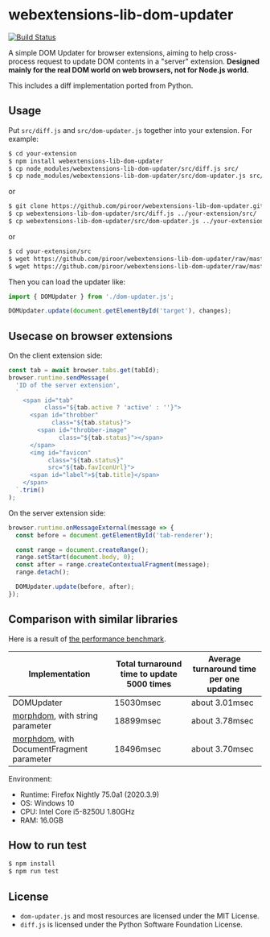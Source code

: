 # webextensions-lib-dom-updater

[![Build Status](https://travis-ci.org/piroor/webextensions-lib-dom-updater.svg?branch=master)](https://travis-ci.org/piroor/webextensions-lib-dom-updater)

A simple DOM Updater for browser extensions, aiming to help cross-process request to update DOM contents in a "server" extension. **Designed mainly for the real DOM world on web browsers, not for Node.js world.**

This includes a diff implementation ported from Python.

## Usage

Put `src/diff.js` and `src/dom-updater.js` together into your extension. For example:

```sh
$ cd your-extension
$ npm install webextensions-lib-dom-updater
$ cp node_modules/webextensions-lib-dom-updater/src/diff.js src/
$ cp node_modules/webextensions-lib-dom-updater/src/dom-updater.js src/
```

or

```sh
$ git clone https://github.com/piroor/webextensions-lib-dom-updater.git
$ cp webextensions-lib-dom-updater/src/diff.js ../your-extension/src/
$ cp webextensions-lib-dom-updater/src/dom-updater.js ../your-extension/src/
```

or

```sh
$ cd your-extension/src
$ wget https://github.com/piroor/webextensions-lib-dom-updater/raw/master/src/diff.js
$ wget https://github.com/piroor/webextensions-lib-dom-updater/raw/master/src/dom-updater.js
```

Then you can load the updater like:

```javascript
import { DOMUpdater } from './dom-updater.js';

DOMUpdater.update(document.getElementById('target'), changes);
```

## Usecase on browser extensions

On the client extension side:

```javascript
const tab = await browser.tabs.get(tabId);
browser.runtime.sendMessage(
  'ID of the server extension',
  `
    <span id="tab"
          class="${tab.active ? 'active' : ''}">
      <span id="throbber"
            class="${tab.status}">
        <span id="throbber-image"
              class="${tab.status}"></span>
      </span>
      <img id="favicon"
           class="${tab.status}"
           src="${tab.favIconUrl}">
      <span id="label">${tab.title}</span>
    </span>
  `.trim()
);
```

On the server extension side:

```javascript
browser.runtime.onMessageExternal(message => {
  const before = document.getElementById('tab-renderer');

  const range = document.createRange();
  range.setStart(document.body, 0);
  const after = range.createContextualFragment(message);
  range.detach();

  DOMUpdater.update(before, after);
});
```

## Comparison with similar libraries

Here is a result of [the performance benchmark](https://github.com/piroor/treestyletab/blob/86a697e3afb0045a0d53b5cbb7cd06f6cfa050cb/webextensions/tests/test-dom-updater.js).

|Implementation|Total turnaround time to update 5000 times|Average turnaround time per one updating|
|---|---|---|
|DOMUpdater|15030msec|about 3.01msec|
|[morphdom](https://github.com/patrick-steele-idem/morphdom), with string parameter|18899msec|about 3.78msec|
|[morphdom](https://github.com/patrick-steele-idem/morphdom), with DocumentFragment parameter|18496msec|about 3.70msec|

Environment:

* Runtime: Firefox Nightly 75.0a1 (2020.3.9)
* OS: Windows 10
* CPU: Intel Core i5-8250U 1.80GHz
* RAM: 16.0GB


## How to run test

```sh
$ npm install
$ npm run test
```

## License

* `dom-updater.js` and most resources are licensed under the MIT License.
* `diff.js` is licensed under the Python Software Foundation License.

